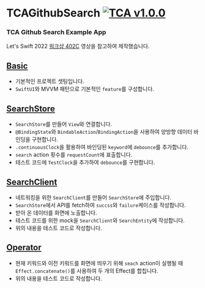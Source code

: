 # TCAGithubSearch [![TCA v1.0.0](https://img.shields.io/badge/TCA-v1.0.0-2a2a2a)](https://github.com/pointfreeco/swift-composable-architecture)   

### TCA Github Search Example App
Let's Swift 2022 [워크샵 402C](https://www.youtube.com/watch?v=2DO420E9lvs) 영상을 참고하여 제작했습니다.   

## [Basic](https://github.com/allie0147/TCAGithubSearch/tree/Basic)
- 기본적인 프로젝트 셋팅입니다.
- `SwiftUI`와 MVVM 패턴으로 기본적인 `feature`를 구성합니다.

## [SearchStore](https://github.com/allie0147/TCAGithubSearch/tree/SearchStore)
- `SearchStore`를 만들어 `View`와 연결합니다.
- `@BindingState`와 `BindableAction`/`BindingAction`을 사용하여 양방향 데이터 바인딩을 구현합니다.
- `.continuousClock`을 활용하여 바인딩된 `keyword`에 `debounce`를 추가합니다.
- `search` action 횟수를 `requestCount`에 표출합니다.
- 테스트 코드에 `TestClock`을 추가하여 `debounce`를 구현합니다.


## [SearchClient](https://github.com/allie0147/TCAGithubSearch/tree/SearchClient)
- 네트워킹을 위한 `SearchClient`를 만들어 `SearchStore`에 주입합니다.
- `SearchStore`에서 API를 fetch하여 `succss`와 `failure`케이스를 작성합니다.
- 받아 온 데이터를 화면에 노출합니다.
- 테스트 코드를 위한 mock을 `SearchClient`와 `SearchEntity`에 작성합니다.
- 위의 내용을 테스트 코드로 작성합니다.


## [Operator](https://github.com/allie0147/TCAGithubSearch/tree/Operator)
- 현재 키워드와 이전 키워드를 화면에 띄우기 위해 `seach` action이 실행될 때 `Effect.concatenate()`를 사용하여 두 개의 Effect를 합칩니다.
- 위의 내용을 테스트 코드로 작성합니다.

